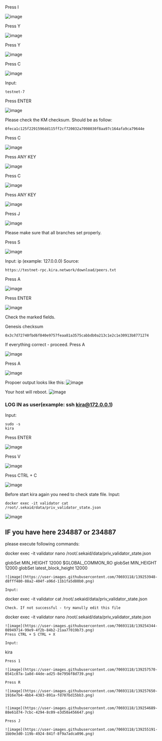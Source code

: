 Press I

![image](https://user-images.githubusercontent.com/70693118/139245238-214892da-4638-43a5-886a-acab2042b3d5.png)

Press Y

![image](https://user-images.githubusercontent.com/70693118/139245360-aedb3187-c59f-4d41-8469-e089134459d8.png)

Press Y

![image](https://user-images.githubusercontent.com/70693118/139245622-86410459-daf5-4dd1-b876-98015f30749d.png)

Press C

![image](https://user-images.githubusercontent.com/70693118/139245720-ef8f2044-93d1-49be-8b3a-2cdd529059d3.png)

Input:
```
testnet-7
```
Press ENTER

![image](https://user-images.githubusercontent.com/70693118/139245863-8a520221-2073-4ecc-9109-781c560f5555.png)

Please check the KM checksum. Should be as follow:
```
0feca1c125f2291596dd115ff2cf720032a7098030f8aa97c164afa9ca79644e
```

Press C

![image](https://user-images.githubusercontent.com/70693118/139247381-400c0ff0-cb70-4e4c-9ace-0da1733c9f51.png)

Press ANY KEY

![image](https://user-images.githubusercontent.com/70693118/139247650-d4e90596-28b1-4f10-a82b-b5771cbbf6c1.png)

Press C

![image](https://user-images.githubusercontent.com/70693118/139247745-70d6c9cf-6aa9-475a-a111-a733bd4d5e5c.png)

Press ANY KEY

![image](https://user-images.githubusercontent.com/70693118/139248130-102fd373-4f9c-4ff9-bdd5-cd22dcbc04fa.png)

Press J

![image](https://user-images.githubusercontent.com/70693118/139248190-6ef67814-79e1-4147-97ee-06e9d88bc5f2.png)

Please make sure that all branches set properly.

Press S

![image](https://user-images.githubusercontent.com/70693118/139248513-82c5ce94-0662-4c73-8ff5-66c26a77201f.png)

Input: ip (example: 127.0.0.0)
Source:
```
https://testnet-rpc.kira.network/download/peers.txt
```
Press A

![image](https://user-images.githubusercontent.com/70693118/139249078-424847c1-58f0-41f6-a048-b65e66f3b508.png)

Press ENTER

![image](https://user-images.githubusercontent.com/70693118/139249254-aa55580e-824c-429e-9bbf-a69b7ac18055.png)

Check the marked fields.

Genesis checksum
```
0x3c7d72740fbd6f840e9757feaa81a3575cabbdb0a213c1e2c1e30913b8771274
```
If everything correct - proceed.
Press A

![image](https://user-images.githubusercontent.com/70693118/139249790-88eb99f8-fb61-4325-b710-9f05d471dcdc.png)

Press A

![image](https://user-images.githubusercontent.com/70693118/139249970-98e3a2fd-70ea-4139-9dd4-d5b524d47b61.png)

Propoer output looks like this:
![image](https://user-images.githubusercontent.com/70693118/139250072-d0399ea7-c040-4f25-823c-f2e6712abd7d.png)

Your host will reboot.
![image](https://user-images.githubusercontent.com/70693118/139250252-70768e0d-6e57-4a9b-a7e8-fd01ff096ad7.png)

### LOG IN as user(example: ssh kira@172.0.0.1)

Input:
```
sudo -s
kira
```
Press ENTER

![image](https://user-images.githubusercontent.com/70693118/139250545-1cce41d8-c6d4-4aa4-be54-1e8c3e5e6cc9.png)

Press V

![image](https://user-images.githubusercontent.com/70693118/139250696-b6345bf0-3489-4ef5-9091-5b2054af5db2.png)

Press CTRL + C

![image](https://user-images.githubusercontent.com/70693118/139253255-896de80a-2595-4347-87e1-277dbf3d7278.png)

Before start kira again you need to check state file.
Input:
```
docker exec -it validator cat /root/.sekaid/data/priv_validator_state.json
```
![image](https://user-images.githubusercontent.com/70693118/139253672-28e812d2-1cec-42f5-b129-c9620fea138d.png)

## IF you have here 234887 or 234887
please execute following commands:

docker exec -it validator nano /root/.sekaid/data/priv_validator_state.json

globSet MIN_HEIGHT 12000 $GLOBAL_COMMON_RO
globSet MIN_HEIGHT 12000
globSet latest_block_height 12000

```
![image](https://user-images.githubusercontent.com/70693118/139253948-d8fff480-88a2-404f-a96d-11b1fa5d80b0.png)

Input:
```
docker exec -it validator cat /root/.sekaid/data/priv_validator_state.json
```
Check. If not successful - try manully edit this file
```
docker exec -it validator nano /root/.sekaid/data/priv_validator_state.json
```
![image](https://user-images.githubusercontent.com/70693118/139254344-08949714-99e9-4f2b-84b2-21aa77019b73.png)
Press CTRL + S CTRL + X

Input:
```
kira
```
Press 1

![image](https://user-images.githubusercontent.com/70693118/139257570-0541c07a-1a8d-44de-ad25-8e7956f8d739.png)

Press R

![image](https://user-images.githubusercontent.com/70693118/139257650-1916e7b4-4bb4-4383-891a-fd707bd15bb3.png)


![image](https://user-images.githubusercontent.com/70693118/139254689-88e61d74-7cbc-4294-8c09-e3d50a456647.png)

Press J

![image](https://user-images.githubusercontent.com/70693118/139255191-1bb9e3d0-119b-4924-841f-8f9a7adca096.png)









